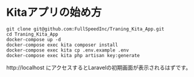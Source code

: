 # Kitaアプリの始め方

```
git clone git@github.com:FullSpeedInc/Traning_Kita_App.git
cd Traning_Kita_App
docker-compose up -d
docker-compose exec kita composer install
docker-compose exec kita cp .env.example .env
docker-compose exec kita php artisan key:generate
```
http://localhost にアクセスするとLaravelの初期画面が表示されるはずです。  

